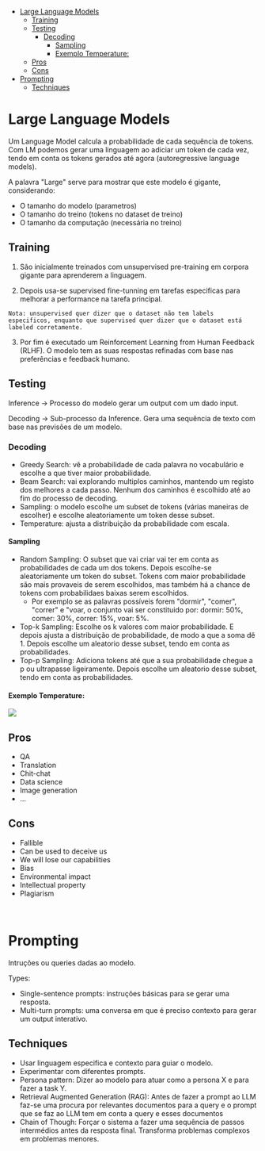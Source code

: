 

<!-- toc -->

- [Large Language Models](#large-language-models)
  * [Training](#training)
  * [Testing](#testing)
    + [Decoding](#decoding)
      - [Sampling](#sampling)
      - [Exemplo Temperature:](#exemplo-temperature)
  * [Pros](#pros)
  * [Cons](#cons)
- [Prompting](#prompting)
  * [Techniques](#techniques)

<!-- tocstop -->

# Large Language Models

Um Language Model calcula a probabilidade de cada sequência de tokens. Com LM podemos gerar uma linguagem ao adiciar um token de cada vez, tendo em conta os tokens gerados até agora (autoregressive language models).

A palavra "Large" serve para mostrar que este modelo é gigante, considerando:

- O tamanho do modelo (parametros)
- O tamanho do treino (tokens no dataset de treino)
- O tamanho da computação (necessária no treino)

## Training

1. São inicialmente treinados com unsupervised pre-training em corpora gigante para aprenderem a linguagem.

2. Depois usa-se supervised fine-tunning em tarefas especificas para melhorar a performance na tarefa principal.

`Nota: unsupervised quer dizer que o dataset não tem labels especificos, enquanto que supervised quer dizer que o dataset está labeled corretamente.`

3. Por fim é executado um Reinforcement Learning from Human Feedback (RLHF). O modelo tem as suas respostas refinadas com base nas preferências e feedback humano.

## Testing

Inference -> Processo do modelo gerar um output com um dado input.

Decoding -> Sub-processo da Inference. Gera uma sequência de texto com base nas previsões de um modelo.

### Decoding

- Greedy Search: vê a probabilidade de cada palavra no vocabulário e escolhe a que tiver maior probabilidade.
- Beam Search: vai explorando multiplos caminhos, mantendo um registo dos melhores a cada passo. Nenhum dos caminhos é escolhido até ao fim do processo de decoding.
- Sampling: o modelo escolhe um subset de tokens (várias maneiras de escolher) e escolhe aleatoriamente um token desse subset.
- Temperature: ajusta a distribuição da probabilidade com escala.

#### Sampling

- Random Sampling: O subset que vai criar vai ter em conta as probabilidades de cada um dos tokens. Depois escolhe-se aleatoriamente um token do subset. Tokens com maior probabilidade são mais provaveis de serem escolhidos, mas também há a chance de tokens com probabilidaes baixas serem escolhidos.
  - Por exemplo se as palavras possíveis forem "dormir", "comer", "correr" e "voar, o conjunto vai ser constituido por: dormir: 50%, comer: 30%, correr: 15%, voar: 5%.
- Top-k Sampling: Escolhe os k valores com maior probabilidade. E depois ajusta a distribuição de probabilidade, de modo a que a soma dê 1. Depois escolhe um aleatorio desse subset, tendo em conta as probabilidades.
- Top-p Sampling: Adiciona tokens até que a sua probabilidade chegue a p ou ultrapasse ligeiramente. Depois escolhe um aleatorio desse subset, tendo em conta as probabilidades.

#### Exemplo Temperature:

<img src="Imagens/Aula12 Temperature.png">

<br>

## Pros

- QA
- Translation
- Chit-chat
- Data science
- Image generation
- ...

## Cons

- Fallible
- Can be used to deceive us
- We will lose our capabilities
- Bias
- Environmental impact
- Intellectual property
- Plagiarism

<br>

# Prompting

Intruções ou queries dadas ao modelo.

Types:

- Single-sentence prompts: instruções básicas para se gerar uma resposta.
- Multi-turn prompts: uma conversa em que é preciso contexto para gerar um output interativo.

## Techniques

- Usar linguagem especifica e contexto para guiar o modelo.
- Experimentar com diferentes prompts.
- Persona pattern: Dizer ao modelo para atuar como a persona X e para fazer a task Y.
- Retrieval Augmented Generation (RAG): Antes de fazer a prompt ao LLM faz-se uma procura por relevantes documentos para a query e o prompt que se faz ao LLM tem em conta a query e esses documentos
- Chain of Though: Forçar o sistema a fazer uma sequência de passos intermédios antes da resposta final. Transforma problemas complexos em problemas menores.
